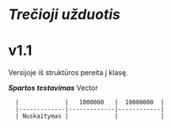 # ***Trečioji užduotis*** 
# v1.1
 Versijoje iš struktūros pereita į klasę.
 
 ***Spartos testavimas***
 Vector
 
      |             |   1000000   |  10000000  |
      |-------------|-------------|------------|
      | Nuskaitymas |             |            |
